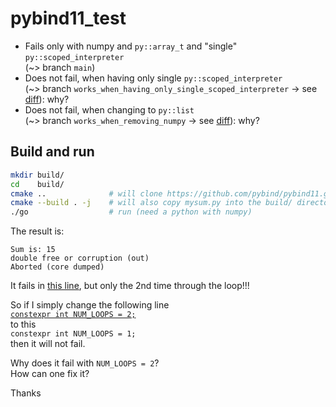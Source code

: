 # pybind11_test

* Fails only with numpy and `py::array_t` and "single" `py::scoped_interpreter`  
 (~> branch `main`)
* Does not fail, when having only single `py::scoped_interpreter`  
 (~> branch `works_when_having_only_single_scoped_interpreter` -> see [diff](https://github.com/user706/pybind11_test/compare/main...works_when_having_only_single_scoped_interpreter)): why?
* Does not fail, when changing to `py::list`  
 (~> branch `works_when_removing_numpy` -> see [diff](https://github.com/user706/pybind11_test/compare/main...works_when_removing_numpy)): why?

## Build and run

```bash
mkdir build/
cd    build/
cmake ..              # will clone https://github.com/pybind/pybind11.git (stable)
cmake --build . -j    # will also copy mysum.py into the build/ directory
./go                  # run (need a python with numpy)
```

The result is:

```
Sum is: 15
double free or corruption (out)
Aborted (core dumped)
```

It fails in [this line](https://github.com/user706/pybind11_test/blob/79c26f576ece40db9b306a5019add50c89e6dace/main.cpp#L32), but only the 2nd time through the loop!!!

So if I simply change the following line  
 [`constexpr int NUM_LOOPS = 2;`](main.cpp#L28)  
 to this  
 `constexpr int NUM_LOOPS = 1;`  
 then it will not fail.

Why does it fail with `NUM_LOOPS = 2`?  
How can one fix it? 

Thanks
